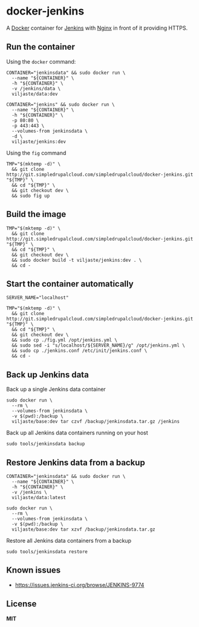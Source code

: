 # docker-jenkins

A [Docker](https://docker.com/) container for [Jenkins](http://jenkins-ci.org/) with [Nginx](http://nginx.org/) in front of it providing HTTPS.

## Run the container

Using the `docker` command:

    CONTAINER="jenkinsdata" && sudo docker run \
      --name "${CONTAINER}" \
      -h "${CONTAINER}" \
      -v /jenkins/data \
      viljaste/data:dev

    CONTAINER="jenkins" && sudo docker run \
      --name "${CONTAINER}" \
      -h "${CONTAINER}" \
      -p 80:80 \
      -p 443:443 \
      --volumes-from jenkinsdata \
      -d \
      viljaste/jenkins:dev

Using the `fig` command

    TMP="$(mktemp -d)" \
      && git clone http://git.simpledrupalcloud.com/simpledrupalcloud/docker-jenkins.git "${TMP}" \
      && cd "${TMP}" \
      && git checkout dev \
      && sudo fig up

## Build the image

    TMP="$(mktemp -d)" \
      && git clone http://git.simpledrupalcloud.com/simpledrupalcloud/docker-jenkins.git "${TMP}" \
      && cd "${TMP}" \
      && git checkout dev \
      && sudo docker build -t viljaste/jenkins:dev . \
      && cd -

## Start the container automatically

    SERVER_NAME="localhost"
    
    TMP="$(mktemp -d)" \
      && git clone http://git.simpledrupalcloud.com/simpledrupalcloud/docker-jenkins.git "${TMP}" \
      && cd "${TMP}" \
      && git checkout dev \
      && sudo cp ./fig.yml /opt/jenkins.yml \
      && sudo sed -i "s/localhost/${SERVER_NAME}/g" /opt/jenkins.yml \
      && sudo cp ./jenkins.conf /etc/init/jenkins.conf \
      && cd -

## Back up Jenkins data

Back up a single Jenkins data container

    sudo docker run \
      --rm \
      --volumes-from jenkinsdata \
      -v $(pwd):/backup \
      viljaste/base:dev tar czvf /backup/jenkinsdata.tar.gz /jenkins

Back up all Jenkins data containers running on your host

    sudo tools/jenkinsdata backup
    
## Restore Jenkins data from a backup

    CONTAINER="jenkinsdata" && sudo docker run \
      --name "${CONTAINER}" \
      -h "${CONTAINER}" \
      -v /jenkins \
      viljaste/data:latest

    sudo docker run \
      --rm \
      --volumes-from jenkinsdata \
      -v $(pwd):/backup \
      viljaste/base:dev tar xzvf /backup/jenkinsdata.tar.gz

Restore all Jenkins data containers from a backup

    sudo tools/jenkinsdata restore

## Known issues

* https://issues.jenkins-ci.org/browse/JENKINS-9774

## License

**MIT**
